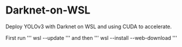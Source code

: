 # Darknet-on-WSL
Deploy YOLOv3 with Darknet on WSL and using CUDA to accelerate.

First run
'''
wsl --update
'''
and then
'''
wsl --install --web-download
'''
